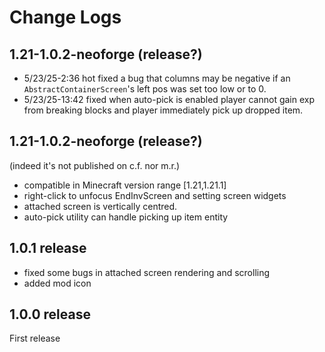 Change Logs
====

1.21-1.0.2-neoforge (release?)
--------------------------
* 5/23/25-2:36 hot fixed a bug that columns may be negative if an `AbstractContainerScreen`'s left pos was set too low or to 0.
* 5/23/25-13:42 fixed when auto-pick is enabled player cannot gain exp from breaking blocks and player immediately pick up dropped item.

1.21-1.0.2-neoforge (release?)
----------
(indeed it's not published on c.f. nor m.r.)
* compatible in Minecraft version range \[1.21,1.21.1]
* right-click to unfocus EndInvScreen and setting screen widgets
* attached screen is vertically centred.
* auto-pick utility can handle picking up item entity

1.0.1 release 
-----------
* fixed some bugs in attached screen rendering and scrolling
* added mod icon

1.0.0 release
---------
First release